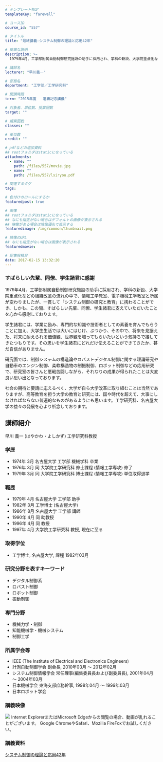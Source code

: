 ```yaml
---
# テンプレート指定
templateKey: "farewell"

# コースID
course_id: "557"

# タイトル
title: "最終講義-システム制御の理論と応用42年"

# 簡単な説明
description: >-
  1979年4月、工学部附属自動制御研究施設の助手に採用され、学科の新設、大学院重点化などの組織改革の流れの中で、情報工学教室、電子機械工学教室と所属が変わりましたが、一貫して「システム制御の研究と...

# 講師名
lecturer: "早川義一"

# 部局名
department: "工学部／工学研究科"

# 開講時限
term: "2015年度	退職記念講義"

# 対象者、単位数、授業回数
target: ""

# 授業回数
classes: ""

# 単位数
credit: ""

# pdfなどの追加資料
## rootフォルダはstaticになっている
attachments: 
  - name: "" 
    path: /files/557/movie.jpg
  - name: "" 
    path: /files/557/lsiryou.pdf

# 関連するタグ
tags:

# 色付けのロールにするか
featuredpost: true

# 画像
## rootフォルダはstaticになっている
## なにも指定がない場合はデフォルトの画像が表示される
## 映像がある場合は映像優先で表示する
featuredimage: /img/common/thumbnail.png

# 映像のURL
## なにも指定がない場合は画像が表示される
featuredmovie: 

# 記事投稿日
date: 2017-02-15 13:32:20
---
```


### すばらしい先輩、同僚、学生諸君に感謝

1979年4月、工学部附属自動制御研究施設の助手に採用され、学科の新設、大学院重点化などの組織改革の流れの中で、情報工学教室、電子機械工学教室と所属が変わりましたが、一貫して「システム制御の研究と教育」に携わることができ、しかも、この間、すばらしい先輩、同僚、学生諸君に支えていただいたことを心から感謝しております。

学生諸君には、学業に励み、専門的な知識や技術者としての素養を育んでもらうことに加え、大学生生活では大いにはじけ、ぶつかり、その中で、将来を見据えた、将来に耐えられる価値観、世界観を培ってもらいたいという気持ちで接してきたつもりです。その思いを学生諸君にどれだけ伝えることができてきたか、甚だ自信がありません。

研究面では、制御システムの構造論やロバストデジタル制御に関する理論研究や自動車のエンジン制御、柔軟構造物の制振制御、ロボット制御などの応用研究で、研究室の皆さんと悪戦苦闘しながら、それなりの成果が得られたことは大変良い思い出となっております。

社会の期待と要請に応えるべく、大学が自ら大学改革に取り組むことは当然でありますが、高等教育を担う大学の教育と研究には、国や時代を超えて、大事にしなければならない普遍的なものがあるようにも思います。工学研究科、名古屋大学の益々の発展を心より祈念しております。


## 講師紹介

早川 義一 (はやかわ・よしかず) 工学研究科教授

### 学歴

* 1974年 3月 名古屋大学 工学部 機械学科 卒業
* 1976年 3月 同 大学院工学研究科 修士課程 (情報工学専攻) 修了
* 1979年 3月 同 大学院工学研究科 博士課程 (情報工学専攻) 単位取得退学

### 職歴

* 1979年 4月 名古屋大学 工学部 助手
* 1982年 3月 工学博士 (名古屋大学)
* 1986年 8月 名古屋大学 工学部 講師
* 1990年 4月 同 助教授
* 1996年 4月 同 教授
* 1997年 4月 大学院工学研究科 教授, 現在に至る

### 取得学位

* 工学博士, 名古屋大学, 課程 1982年03月

### 研究分野を表すキーワード

* デジタル制御系
* ロバスト制御
* ロボット制御
* 振動制御

### 専門分野

* 機械力学・制御
* 知能機械学・機械システム
* 制御工学

### 所属学会等

* IEEE (The Institute of Electrical and Electronics Engineers)
* 計測自動制御学会 副会長, 2010年03月 ～ 2012年02月
* システム制御情報学会 常任理事(編集委員長および副委員長), 2001年04月 ～ 2004年03月
* 日本機械学会 東海支部庶務幹事, 1998年04月 ～ 1999年03月
* 日本ロボット学会


### 講義映像

![](/files/557/movie.jpg) Internet ExplorerまたはMicrosoft Edgeからの閲覧の場合、動画が乱れることがございます。
Google ChromeやSafari、Mozilla FireFoxでお試しください。

### 講義資料

[システム制御の理論と応用42年](/files/557/lsiryou.pdf) 
